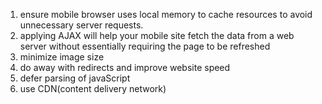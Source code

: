 1. ensure mobile browser uses local memory to cache resources to avoid unnecessary server requests. 
2. applying AJAX will help your mobile site fetch the data from a web server without essentially requiring the page to be refreshed
3. minimize image size
4. do away with redirects and improve website speed
5. defer parsing of javaScript
6. use CDN(content delivery network)
